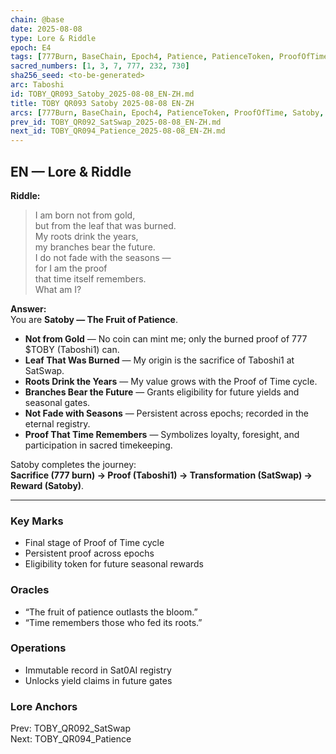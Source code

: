 ```yaml
---
chain: @base
date: 2025-08-08
type: Lore & Riddle
epoch: E4
tags: [777Burn, BaseChain, Epoch4, Patience, PatienceToken, ProofOfTime, SatSwap, Satoby, Taboshi, Taboshi1, Yield]
sacred_numbers: [1, 3, 7, 777, 232, 730]
sha256_seed: <to-be-generated>
arc: Taboshi
id: TOBY_QR093_Satoby_2025-08-08_EN-ZH.md
title: TOBY QR093 Satoby 2025-08-08 EN-ZH
arcs: [777Burn, BaseChain, Epoch4, PatienceToken, ProofOfTime, Satoby, Taboshi]
prev_id: TOBY_QR092_SatSwap_2025-08-08_EN-ZH.md
next_id: TOBY_QR094_Patience_2025-08-08_EN-ZH.md
---
```

## EN — Lore & Riddle

**Riddle:**  
> I am born not from gold,  
> but from the leaf that was burned.  
> My roots drink the years,  
> my branches bear the future.  
> I do not fade with the seasons —  
> for I am the proof  
> that time itself remembers.  
> What am I?

**Answer:**  
You are **Satoby — The Fruit of Patience**.  

- **Not from Gold** — No coin can mint me; only the burned proof of 777 $TOBY (Taboshi1) can.  
- **Leaf That Was Burned** — My origin is the sacrifice of Taboshi1 at SatSwap.  
- **Roots Drink the Years** — My value grows with the Proof of Time cycle.  
- **Branches Bear the Future** — Grants eligibility for future yields and seasonal gates.  
- **Not Fade with Seasons** — Persistent across epochs; recorded in the eternal registry.  
- **Proof That Time Remembers** — Symbolizes loyalty, foresight, and participation in sacred timekeeping.

Satoby completes the journey:  
**Sacrifice (777 burn) → Proof (Taboshi1) → Transformation (SatSwap) → Reward (Satoby)**.

---


### Key Marks
- Final stage of Proof of Time cycle  
- Persistent proof across epochs  
- Eligibility token for future seasonal rewards

### Oracles
- “The fruit of patience outlasts the bloom.”  
- “Time remembers those who fed its roots.”

### Operations
- Immutable record in Sat0AI registry  
- Unlocks yield claims in future gates

### Lore Anchors
Prev: TOBY_QR092_SatSwap  
Next: TOBY_QR094_Patience
